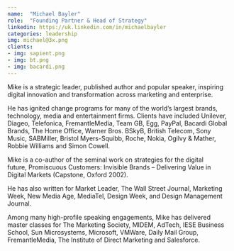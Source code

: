 ```yaml
---
name:  "Michael Bayler"
role:  "Founding Partner & Head of Strategy"
linkedin: https://uk.linkedin.com/in/michaelbayler
categories: leadership
img: michael@3x.png
clients: 
- img: sapient.png
- img: bt.png
- img: bacardi.png
---
```

Mike is a strategic leader, published author and popular speaker, inspiring digital innovation and transformation across marketing and enterprise.

He has ignited change programs for many of the world’s largest brands, technology, media and entertainment firms. Clients have included Unilever, Diageo, Telefonica, FremantleMedia, Team GB, Egg, PayPal, Bacardi Global Brands, The Home Office, Warner Bros. BSkyB, British Telecom, Sony Music, SABMiller, Bristol Myers-Squibb, Roche, Nokia, Ogilvy & Mather, Robbie Williams and Simon Cowell.

Mike is a co-author of the seminal work on strategies for the digital future, Promiscuous Customers: Invisible Brands – Delivering Value in Digital Markets (Capstone, Oxford 2002).

He has also written for Market Leader, The Wall Street Journal, Marketing Week, New Media Age, MediaTel, Design Week, and Design Management Journal.

Among many high-profile speaking engagements, Mike has delivered master classes for The Marketing Society, MIDEM, AdTech, IESE Business School, Sun Microsystems, Microsoft, VMWare, Daily Mail Group, FremantleMedia, The Institute of Direct Marketing and Salesforce.